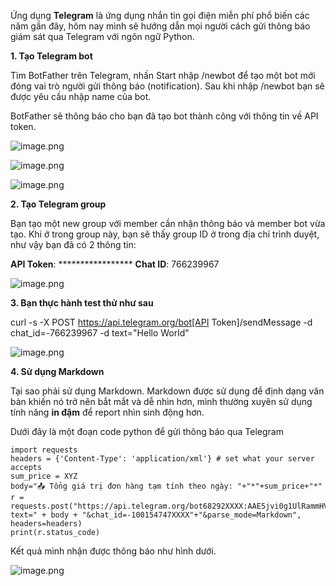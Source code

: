 Ứng dụng **Telegram** là ứng dụng nhắn tin gọi điện miễn phí phổ biến các năm gần đây, hôm nay mình sẽ hướng dẫn mọi người cách gửi thông báo giám sát qua Telegram với ngôn ngữ Python.

**1. Tạo Telegram bot**

Tìm BotFather trên Telegram, nhấn Start nhập /newbot để tạo một bot mới đóng vai trò người gửi thông báo (notification). Sau khi nhập /newbot bạn sẽ được yêu cầu nhập name của bot.

BotFather sẽ thông báo cho bạn đã tạo bot thành công với thông tin về API token.

![image.png](https://images.viblo.asia/b5063b29-d494-4936-8920-6d8b8ae88e0f.png)

![image.png](https://images.viblo.asia/54449c73-8cf7-4bbe-ab94-0b63f816a10a.png)

![image.png](https://images.viblo.asia/334523cc-82ea-4e10-8920-1f91e531f064.png)

**2. Tạo Telegram group**

Bạn tạo một new group với member cần nhận thông báo và member bot vừa tạo. Khi ở trong group này, bạn sẽ thấy group ID ở trong địa chỉ trình duyệt, như vậy bạn đã có  2 thông tin:

**API Token**: *****************
**Chat ID**: 766239967

![image.png](https://images.viblo.asia/1dc08f4b-ec69-46dc-8518-89dc87bac44c.png)

**3. Bạn thực hành test thử như sau**

curl -s -X POST https://api.telegram.org/bot[API Token]/sendMessage -d chat_id=-766239967 -d text="Hello World"

![image.png](https://images.viblo.asia/af9b9013-5917-4424-ac83-c400e765b4fd.png)

**4. Sử dụng Markdown**

Tại sao phải sử dụng Markdown.
Markdown được sử dụng để định dạng văn bản khiến nó trở nên bắt mắt và dễ nhìn hơn, mình thường xuyên sử dụng tính năng **in đậm** để report nhìn sinh động hơn.

Dưới đây là một đoạn code python để gửi thông báo qua Telegram
```
import requests
headers = {'Content-Type': 'application/xml'} # set what your server accepts
sum_price = XYZ
body="📤 Tổng giá trị đơn hàng tạm tính theo ngày: "+"*"+sum_price+"*"
r = requests.post("https://api.telegram.org/bot68292XXXX:AAE5jvi0g1UlRammHViXH9A2vNwn0wLXXXX/sendMessage?text=" + body + "&chat_id=-100154747XXXX"+"&parse_mode=Markdown", headers=headers)
print(r.status_code)
```

Kết quả mình nhận được thông báo như hình dưới.

![image.png](https://images.viblo.asia/13aa38b4-ded4-4853-b897-d64c248f05a6.png)